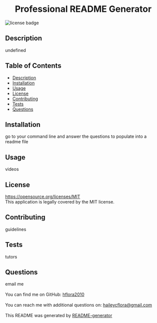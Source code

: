 
<h1 align="center">Professional README Generator</h1>
  
![license badge](https://img.shields.io/badge/license-MIT-orange)

## Description
   undefined
## Table of Contents
- [Description](#description)
- [Installation](#installation)
- [Usage](#usage)
- [License](#license)
- [Contributing](#contributing)
- [Tests](#tests)
- [Questions](#questions)
## Installation
   go to your command line and answer the questions to populate into a readme file
## Usage
   videos
## License 
   https://opensource.org/licenses/MIT
<br />
This application is legally covered by the MIT license. 
<br />
## Contributing
   guidelines
## Tests
   tutors
## Questions
   email me<br />
<br />
   You can find me on GitHub: [hflora2010](https://github.com/hflora2010)<br />
<br />
   You can reach me with additional questions on: haileycflora@gmail.com<br /><br />
   This README was generated by [README-generator](https://github.com/ivanduranic/readme-generator)
    